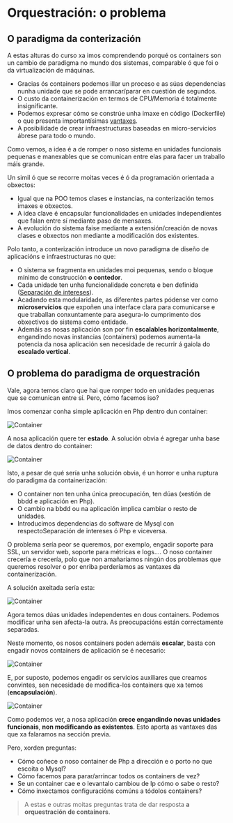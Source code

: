 # Orquestración: o problema

## O paradigma da conterización

A estas alturas do curso xa imos comprendendo porqué os containers son un cambio de paradigma no mundo dos sistemas, comparable ó que foi o da virtualización de máquinas.

- Gracias ós containers podemos illar un proceso e as súas dependencias nunha unidade que se pode arrancar/parar en cuestión de segundos.
- O custo da containerización en termos de CPU/Memoria é totalmente insignificante.
- Podemos expresar cómo se constrúe unha imaxe en código (Dockerfile) o que presenta importantísimas [vantaxes](https://en.wikipedia.org/wiki/Infrastructure_as_code).
- A posibilidade de crear infraestructuras baseadas en micro-servicios ábrese para todo o mundo.

Como vemos, a idea é a de romper o noso sistema en unidades funcionais pequenas e manexables que se comunican entre elas para facer un traballo máis grande.

Un simil ó que se recorre moitas veces é ó da programación orientada a obxectos:

- Igual que na POO temos clases e instancias, na conterización temos imaxes e obxectos. 
- A idea clave é encapsular funcionalidades en unidades independientes que falan entre sí mediante paso de mensaxes. 
- A evolución do sistema faise mediante a extensión/creación de novas clases e obxectos non mediante a modificación dos existentes. 

Polo tanto, a conterización introduce un novo paradigma de diseño de aplicacións e infraestructuras no que:

- O sistema se fragmenta en unidades moi pequenas, sendo o bloque mínimo de construcción **o contedor**.
- Cada unidade ten unha funcionalidade concreta e ben definida ([Separación de intereses](https://en.wikipedia.org/wiki/Separation_of_concerns)).
- Acadando esta modularidade, as diferentes partes pódense ver como **microservicios** que expoñen una interface clara para comunicarse e que traballan conxuntamente para asegura-lo cumprimento dos obxectivos do sistema como entidade. 
- Ademáis as nosas aplicación son por fin **escalables horizontalmente**, engandindo novas instancias (containers) podemos aumenta-la potencia da nosa aplicación sen necesidade de recurrir á gaiola do **escalado vertical**.

## O problema do paradigma de orquestración

Vale, agora temos claro que hai que romper todo en unidades pequenas que se comunican entre sí. Pero, cómo facemos iso?

Imos comenzar conha simple aplicación en Php dentro dun container:

![Container](./../_media/04_aplicacions_e_servizos_multicontedor/container_standalonoe.png)

A nosa aplicación quere ter **estado**. A solución obvia é agregar unha base de datos dentro do container:

![Container](./../_media/04_aplicacions_e_servizos_multicontedor/mega_container.png)

Isto, a pesar de qué sería unha solución obvia, é un horror e unha ruptura do paradigma da containerización:

- O container non ten unha única preocupación, ten dúas (xestión de bbdd e aplicación en Php).
- O cambio na bbdd ou na aplicación implica cambiar o resto de unidades.
- Introducimos dependencias do software de Mysql con respectoSeparación de intereses ó Php e viceversa.

O problema sería peor se queremos, por exemplo, engadir soporte para SSL, un servidor web, soporte para métricas e logs.... O noso container crecería e crecería, polo que non amañariamos ningún dos problemas que queremos resolver o por enriba perderíamos as vantaxes da containerización. 

A solución axeitada sería esta:

![Container](./../_media/04_aplicacions_e_servizos_multicontedor/container_bbdd.png)

Agora temos dúas unidades independentes en dous containers. Podemos modificar unha sen afecta-la outra. As preocupacións están correctamente separadas. 

Neste momento, os nosos containers poden ademáis **escalar**, basta con engadir novos containers de aplicación se é necesario:

![Container](./../_media/04_aplicacions_e_servizos_multicontedor/escalado_container.png)

E, por suposto, podemos engadir os servicios auxiliares que creamos convintes, sen necesidade de modifica-los containers que xa temos (**encapsulación**).

![Container](./../_media/04_aplicacions_e_servizos_multicontedor/escalado_funcional.png)

Como podemos ver, a nosa aplicación **crece engandindo novas unidades funcionais**, **non modificando as existentes**. Esto aporta as vantaxes das que xa falaramos na sección previa.

Pero, xorden preguntas:

- Cómo coñece o noso container de Php a dirección e o porto no que escoita o Mysql?
- Cómo facemos para parar/arrincar todos os containers de vez?
- Se un container cae e o levantalo cambiou de Ip cómo o sabe o resto?
- Cómo inxectamos configuracións comúns a tódolos containers?

> A estas e outras moitas preguntas trata de dar resposta **a orquestración de containers**.